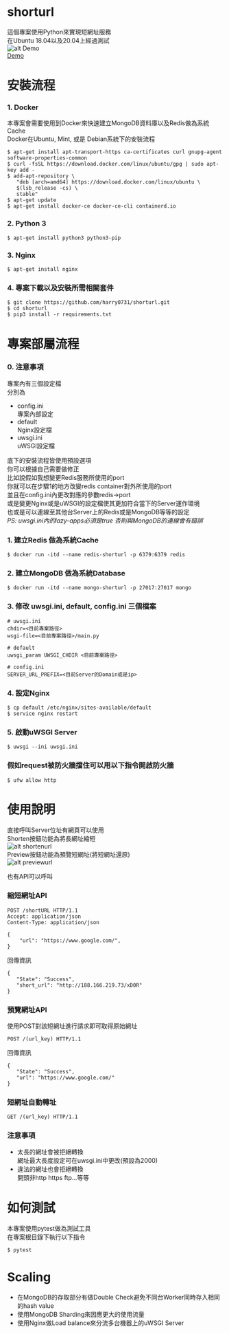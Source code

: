 # shorturl  

這個專案使用Python來實現短網址服務  
在Ubuntu 18.04以及20.04上經過測試  
![alt Demo](assets/Demo.png?raw=true "Demo")  
[Demo](http://188.166.219.73/)  

# **安裝流程**  
### 1. Docker
本專案會需要使用到Docker來快速建立MongoDB資料庫以及Redis做為系統Cache  
Docker在Ubuntu, Mint, 或是 Debian系統下的安裝流程  
```
$ apt-get install apt-transport-https ca-certificates curl gnupg-agent software-properties-common
$ curl -fsSL https://download.docker.com/linux/ubuntu/gpg | sudo apt-key add -
$ add-apt-repository \
   "deb [arch=amd64] https://download.docker.com/linux/ubuntu \
   $(lsb_release -cs) \
   stable"
$ apt-get update
$ apt-get install docker-ce docker-ce-cli containerd.io
```  

### 2. Python 3
```  
$ apt-get install python3 python3-pip
```  
### 3. Nginx  
```  
$ apt-get install nginx
```  
### 4. 專案下載以及安裝所需相關套件
```  
$ git clone https://github.com/harry0731/shorturl.git
$ cd shorturl
$ pip3 install -r requirements.txt
```  
# **專案部屬流程**  
### 0. 注意事項  
專案內有三個設定檔  
分別為  
* config.ini  
專案內部設定
* default  
Nginx設定檔
* uwsgi.ini  
uWSGI設定檔  

底下的安裝流程皆使用預設選項  
你可以根據自己需要做修正  
比如說假如我想變更Redis服務所使用的port  
你就可以在步驟1的地方改變redis container對外所使用的port  
並且在config.ini內更改對應的參數redis->port  
或是變更Nginx或是uWSGI的設定檔使其更加符合當下的Server運作環境  
也或是可以連線至其他台Server上的Redis或是MongoDB等等的設定  
*PS: uwsgi.ini內的lazy-apps必須是true 否則與MongoDB的連線會有錯誤*

### 1. 建立Redis 做為系統Cache
```
$ docker run -itd --name redis-shorturl -p 6379:6379 redis
```  
### 2. 建立MongoDB 做為系統Database
```
$ docker run -itd --name mongo-shorturl -p 27017:27017 mongo
```
### 3. 修改 uwsgi.ini, default, config.ini 三個檔案  
```
# uwsgi.ini
chdir=<目前專案路徑>
wsgi-file=<目前專案路徑>/main.py

# default
uwsgi_param UWSGI_CHDIR <目前專案路徑>

# config.ini 
SERVER_URL_PREFIX=<目前Server的Domain或是ip>
```  
### 4. 設定Nginx
```  
$ cp default /etc/nginx/sites-available/default
$ service nginx restart
```  
### 5. 啟動uWSGI Server
```  
$ uwsgi --ini uwsgi.ini
```  
### 假如request被防火牆擋住可以用以下指令開啟防火牆
```
$ ufw allow http
```

# **使用說明**  
直接呼叫Server位址有網頁可以使用  
Shorten按鈕功能為將長網址縮短  
![alt shortenurl](assets/shortenurl.gif?raw=true "shortenurl")  
Preview按鈕功能為預覽短網址(將短網址還原)  
![alt previewurl](assets/previewurl.gif?raw=true "previewurl") 

也有API可以呼叫  
### **縮短網址API** 
```  
POST /shortURL HTTP/1.1
Accept: application/json
Content-Type: application/json

{
    "url": "https://www.google.com/",
}
```  
回傳資訊  
```
{
   "State": "Success",
   "short_url": "http://188.166.219.73/xD0R"
}
```  

### **預覽網址API** 
使用POST對該短網址進行請求即可取得原始網址
```  
POST /(url_key) HTTP/1.1
```  
回傳資訊  
```
{
   "State": "Success",
   "url": "https://www.google.com/"
}
```  

### **短網址自動轉址** 
```  
GET /(url_key) HTTP/1.1
```  

### **注意事項**  
* 太長的網址會被拒絕轉換  
網址最大長度設定可在uwsgi.ini中更改(預設為2000)  
* 違法的網址也會拒絕轉換  
開頭非http https ftp...等等


# **如何測試**  
本專案使用pytest做為測試工具  
在專案根目錄下執行以下指令
```  
$ pytest
```  

# **Scaling**  
* 在MongoDB的存取部分有做Double Check避免不同台Worker同時存入相同的hash value
* 使用MongoDB Sharding來因應更大的使用流量  
* 使用Nginx做Load balance來分流多台機器上的uWSGI Server  